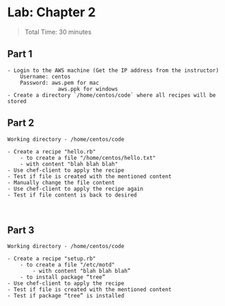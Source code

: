 # Lab: Chapter 2

> Total Time: 30 minutes

## Part 1

```
- Login to the AWS machine (Get the IP address from the instructor)
	Username: centos
	Password: aws.pem for mac
				aws.ppk for windows
- Create a directory `/home/centos/code` where all recipes will be stored
```



## Part 2
`Working directory - /home/centos/code`

```
- Create a recipe "hello.rb"
	- to create a file "/home/centos/hello.txt"
	- with content "blah blah blah"
- Use chef-client to apply the recipe
- Test if file is created with the mentioned content
- Manually change the file content
- Use chef-client to apply the recipe again
- Test if file content is back to desired
```
<br>

## Part 3

`Working directory - /home/centos/code`

```
- Create a recipe "setup.rb"
	- to create a file "/etc/motd"
		- with content "blah blah blah”
	- to install package “tree”
- Use chef-client to apply the recipe
- Test if file is created with the mentioned content
- Test if package “tree” is installed
```

